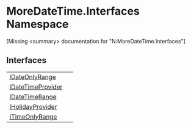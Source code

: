 # MoreDateTime.Interfaces Namespace


\[Missing &lt;summary&gt; documentation for "N:MoreDateTime.Interfaces"\]



## Interfaces
<table>
<tr>
<td><a href="294ebf7e-5150-52f6-a169-0991709a1119">IDateOnlyRange</a></td>
<td> </td></tr>
<tr>
<td><a href="16c40ca5-4bdf-18a4-8467-57009bcc2401">IDateTimeProvider</a></td>
<td> </td></tr>
<tr>
<td><a href="64b0402b-b693-7e50-3308-6bc421750b51">IDateTimeRange</a></td>
<td> </td></tr>
<tr>
<td><a href="518a2411-ca58-e755-0ca3-e2eec05ba9d7">IHolidayProvider</a></td>
<td> </td></tr>
<tr>
<td><a href="5d962576-7a0e-5fa7-2f8f-90f9d99b3733">ITimeOnlyRange</a></td>
<td> </td></tr>
</table>